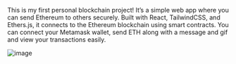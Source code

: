 
This is my first personal blockchain project! It’s a simple web app where you can send Ethereum to others securely. Built with React, TailwindCSS, and Ethers.js, it connects to the Ethereum blockchain using smart contracts. You can connect your Metamask wallet, send ETH along with a message and gif and view your transactions easily. 





![image](https://github.com/user-attachments/assets/881312bc-5814-4bd1-bf74-e060a5bc39cf)
